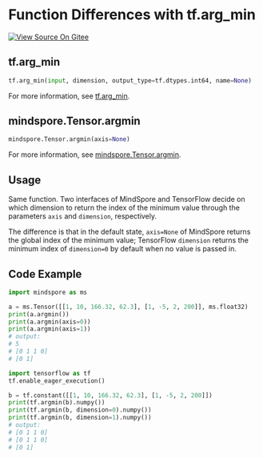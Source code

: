 # Function Differences with tf.arg_min

[![View Source On Gitee](https://mindspore-website.obs.cn-north-4.myhuaweicloud.com/website-images/r2.0/resource/_static/logo_source_en.png)](https://gitee.com/mindspore/docs/blob/r2.0/docs/mindspore/source_en/note/api_mapping/tensorflow_diff/TensorArgmin.md)

## tf.arg_min

```python
tf.arg_min(input, dimension, output_type=tf.dtypes.int64, name=None)
```

For more information, see [tf.arg_min](https://tensorflow.google.cn/versions/r1.15/api_docs/python/tf/arg_min).

## mindspore.Tensor.argmin

```python
mindspore.Tensor.argmin(axis=None)
```

For more information, see [mindspore.Tensor.argmin](https://mindspore.cn/docs/en/r2.0/api_python/mindspore/Tensor/mindspore.Tensor.argmin.html#mindspore.Tensor.argmin).

## Usage

Same function. Two interfaces of MindSpore and TensorFlow decide on which dimension to return the index of the minimum value through the parameters `axis` and `dimension`, respectively.

The difference is that in the default state, `axis=None` of MindSpore returns the global index of the minimum value; TensorFlow `dimension` returns the minimum index of `dimension=0` by default when no value is passed in.

## Code Example

```python
import mindspore as ms

a = ms.Tensor([[1, 10, 166.32, 62.3], [1, -5, 2, 200]], ms.float32)
print(a.argmin())
print(a.argmin(axis=0))
print(a.argmin(axis=1))
# output:
# 5
# [0 1 1 0]
# [0 1]

import tensorflow as tf
tf.enable_eager_execution()

b = tf.constant([[1, 10, 166.32, 62.3], [1, -5, 2, 200]])
print(tf.argmin(b).numpy())
print(tf.argmin(b, dimension=0).numpy())
print(tf.argmin(b, dimension=1).numpy())
# output:
# [0 1 1 0]
# [0 1 1 0]
# [0 1]
```
